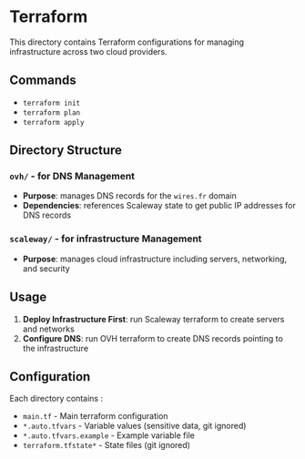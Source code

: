 # Terraform

This directory contains Terraform configurations for managing infrastructure across two cloud providers.

## Commands

- `terraform init`
- `terraform plan`
- `terraform apply`

## Directory Structure

### `ovh/` - for DNS Management

- **Purpose**: manages DNS records for the `wires.fr` domain
- **Dependencies**: references Scaleway state to get public IP addresses for DNS records

### `scaleway/` - for infrastructure Management

- **Purpose**: manages cloud infrastructure including servers, networking, and security

## Usage

1. **Deploy Infrastructure First**: run Scaleway terraform to create servers and networks
2. **Configure DNS**: run OVH terraform to create DNS records pointing to the infrastructure

## Configuration

Each directory contains :

- `main.tf` - Main terraform configuration
- `*.auto.tfvars` - Variable values (sensitive data, git ignored)
- `*.auto.tfvars.example` - Example variable file
- `terraform.tfstate*` - State files (git ignored)
